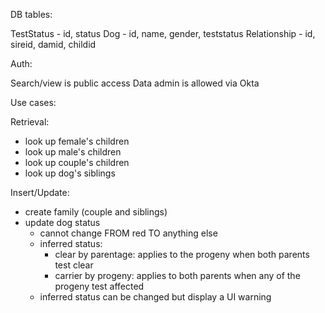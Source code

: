 DB tables:

TestStatus - id, status
Dog - id, name, gender, teststatus
Relationship - id, sireid, damid, childid

Auth:

Search/view is public access
Data admin is allowed via Okta

Use cases:

  Retrieval:
  - look up female's children
  - look up male's children
  - look up couple's children
  - look up dog's siblings

  Insert/Update:
  - create family (couple and siblings)
  - update dog status
    - cannot change FROM red TO anything else
    - inferred status:
      - clear by parentage: applies to the progeny when both parents test clear
      - carrier by progeny: applies to both parents when any of the progeny test affected
    - inferred status can be changed but display a UI warning

